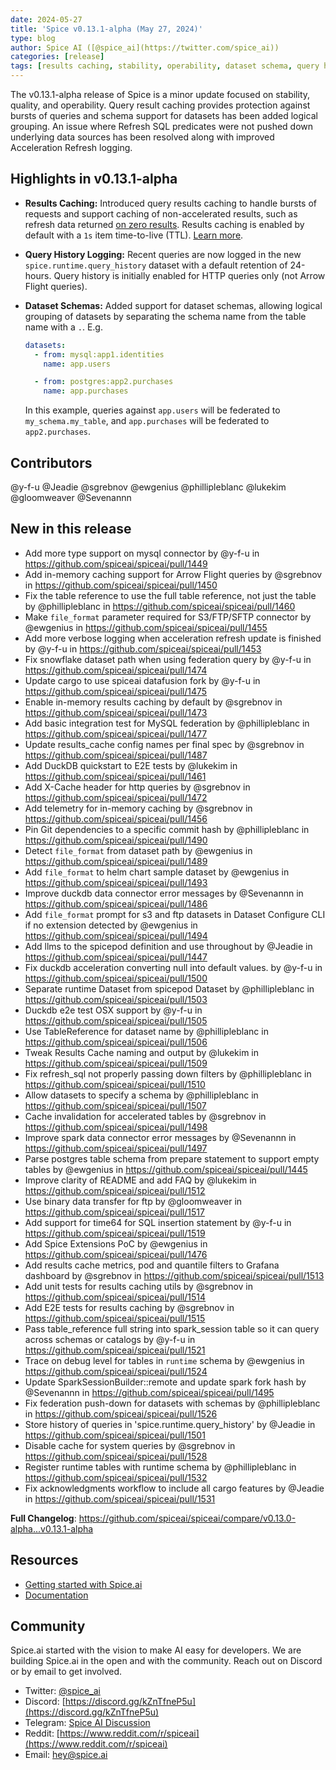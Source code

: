 ```yaml
---
date: 2024-05-27
title: 'Spice v0.13.1-alpha (May 27, 2024)'
type: blog
author: Spice AI ([@spice_ai](https://twitter.com/spice_ai))
categories: [release]
tags: [results caching, stability, operability, dataset schema, query history]
---
```


The v0.13.1-alpha release of Spice is a minor update focused on stability, quality, and operability. Query result caching provides protection against bursts of queries and schema support for datasets has been added logical grouping. An issue where Refresh SQL predicates were not pushed down underlying data sources has been resolved along with improved Acceleration Refresh logging.

## Highlights in v0.13.1-alpha

- **Results Caching:** Introduced query results caching to handle bursts of requests and support caching of non-accelerated results, such as refresh data returned [on zero results](https://docs.spiceai.org/data-accelerators/data-refresh#behavior-on-zero-results). Results caching is enabled by default with a `1s` item time-to-live (TTL). [Learn more](https://docs.spiceai.org/features/caching).

- **Query History Logging:** Recent queries are now logged in the new `spice.runtime.query_history` dataset with a default retention of 24-hours. Query history is initially enabled for HTTP queries only (not Arrow Flight queries).

- **Dataset Schemas:** Added support for dataset schemas, allowing logical grouping of datasets by separating the schema name from the table name with a `.`. E.g.

  ```yaml
  datasets:
    - from: mysql:app1.identities
      name: app.users

    - from: postgres:app2.purchases
      name: app.purchases
  ```

  In this example, queries against `app.users` will be federated to `my_schema.my_table`, and `app.purchases` will be federated to `app2.purchases`.

## Contributors

@y-f-u
@Jeadie
@sgrebnov
@ewgenius
@phillipleblanc
@lukekim
@gloomweaver
@Sevenannn

## New in this release

- Add more type support on mysql connector by @y-f-u in https://github.com/spiceai/spiceai/pull/1449
- Add in-memory caching support for Arrow Flight queries by @sgrebnov in https://github.com/spiceai/spiceai/pull/1450
- Fix the table reference to use the full table reference, not just the table by @phillipleblanc in https://github.com/spiceai/spiceai/pull/1460
- Make `file_format` parameter required for S3/FTP/SFTP connector by @ewgenius in https://github.com/spiceai/spiceai/pull/1455
- Add more verbose logging when acceleration refresh update is finished by @y-f-u in https://github.com/spiceai/spiceai/pull/1453
- Fix snowflake dataset path when using federation query by @y-f-u in https://github.com/spiceai/spiceai/pull/1474
- Update cargo to use spiceai datafusion fork by @y-f-u in https://github.com/spiceai/spiceai/pull/1475
- Enable in-memory results caching by default by @sgrebnov in https://github.com/spiceai/spiceai/pull/1473
- Add basic integration test for MySQL federation by @phillipleblanc in https://github.com/spiceai/spiceai/pull/1477
- Update results_cache config names per final spec by @sgrebnov in https://github.com/spiceai/spiceai/pull/1487
- Add DuckDB quickstart to E2E tests by @lukekim in https://github.com/spiceai/spiceai/pull/1461
- Add X-Cache header for http queries by @sgrebnov in https://github.com/spiceai/spiceai/pull/1472
- Add telemetry for in-memory caching by @sgrebnov in https://github.com/spiceai/spiceai/pull/1456
- Pin Git dependencies to a specific commit hash by @phillipleblanc in https://github.com/spiceai/spiceai/pull/1490
- Detect `file_format` from dataset path by @ewgenius in https://github.com/spiceai/spiceai/pull/1489
- Add `file_format` to helm chart sample dataset by @ewgenius in https://github.com/spiceai/spiceai/pull/1493
- Improve duckdb data connector error messages by @Sevenannn in https://github.com/spiceai/spiceai/pull/1486
- Add `file_format` prompt for s3 and ftp datasets in Dataset Configure CLI if no extension detected by @ewgenius in https://github.com/spiceai/spiceai/pull/1494
- Add llms to the spicepod definition and use throughout by @Jeadie in https://github.com/spiceai/spiceai/pull/1447
- Fix duckdb acceleration converting null into default values. by @y-f-u in https://github.com/spiceai/spiceai/pull/1500
- Separate runtime Dataset from spicepod Dataset by @phillipleblanc in https://github.com/spiceai/spiceai/pull/1503
- Duckdb e2e test OSX support by @y-f-u in https://github.com/spiceai/spiceai/pull/1505
- Use TableReference for dataset name by @phillipleblanc in https://github.com/spiceai/spiceai/pull/1506
- Tweak Results Cache naming and output by @lukekim in https://github.com/spiceai/spiceai/pull/1509
- Fix refresh_sql not properly passing down filters by @phillipleblanc in https://github.com/spiceai/spiceai/pull/1510
- Allow datasets to specify a schema by @phillipleblanc in https://github.com/spiceai/spiceai/pull/1507
- Cache invalidation for accelerated tables by @sgrebnov in https://github.com/spiceai/spiceai/pull/1498
- Improve spark data connector error messages by @Sevenannn in https://github.com/spiceai/spiceai/pull/1497
- Parse postgres table schema from prepare statement to support empty tables by @ewgenius in https://github.com/spiceai/spiceai/pull/1445
- Improve clarity of README and add FAQ by @lukekim in https://github.com/spiceai/spiceai/pull/1512
- Use binary data transfer for ftp by @gloomweaver in https://github.com/spiceai/spiceai/pull/1517
- Add support for time64 for SQL insertion statement by @y-f-u in https://github.com/spiceai/spiceai/pull/1519
- Add Spice Extensions PoC by @ewgenius in https://github.com/spiceai/spiceai/pull/1476
- Add results cache metrics, pod and quantile filters to Grafana dashboard by @sgrebnov in https://github.com/spiceai/spiceai/pull/1513
- Add unit tests for results caching utils by @sgrebnov in https://github.com/spiceai/spiceai/pull/1514
- Add E2E tests for results caching by @sgrebnov in https://github.com/spiceai/spiceai/pull/1515
- Pass table_reference full string into spark_session table so it can query across schemas or catalogs by @y-f-u in https://github.com/spiceai/spiceai/pull/1521
- Trace on debug level for tables in `runtime` schema by @ewgenius in https://github.com/spiceai/spiceai/pull/1524
- Update SparkSessionBuilder::remote and update spark fork hash by @Sevenannn in https://github.com/spiceai/spiceai/pull/1495
- Fix federation push-down for datasets with schemas by @phillipleblanc in https://github.com/spiceai/spiceai/pull/1526
- Store history of queries in 'spice.runtime.query_history' by @Jeadie in https://github.com/spiceai/spiceai/pull/1501
- Disable cache for system queries by @sgrebnov in https://github.com/spiceai/spiceai/pull/1528
- Register runtime tables with runtime schema by @phillipleblanc in https://github.com/spiceai/spiceai/pull/1532
- Fix acknowledgments workflow to include all cargo features by @Jeadie in https://github.com/spiceai/spiceai/pull/1531

**Full Changelog**: https://github.com/spiceai/spiceai/compare/v0.13.0-alpha...v0.13.1-alpha

## Resources

- [Getting started with Spice.ai](https://docs.spiceai.org/getting-started/)
- [Documentation](https://docs.spiceai.org/)

## Community

Spice.ai started with the vision to make AI easy for developers. We are building Spice.ai in the open and with the community. Reach out on Discord or by email to get involved.

- Twitter: [@spice_ai](https://twitter.com/spice_ai)
- Discord: [https://discord.gg/kZnTfneP5u](https://discord.gg/kZnTfneP5u)
- Telegram: [Spice AI Discussion](https://t.me/spiceaichat)
- Reddit: [https://www.reddit.com/r/spiceai](https://www.reddit.com/r/spiceai)
- Email: [hey@spice.ai](mailto:hey@spice.ai)
